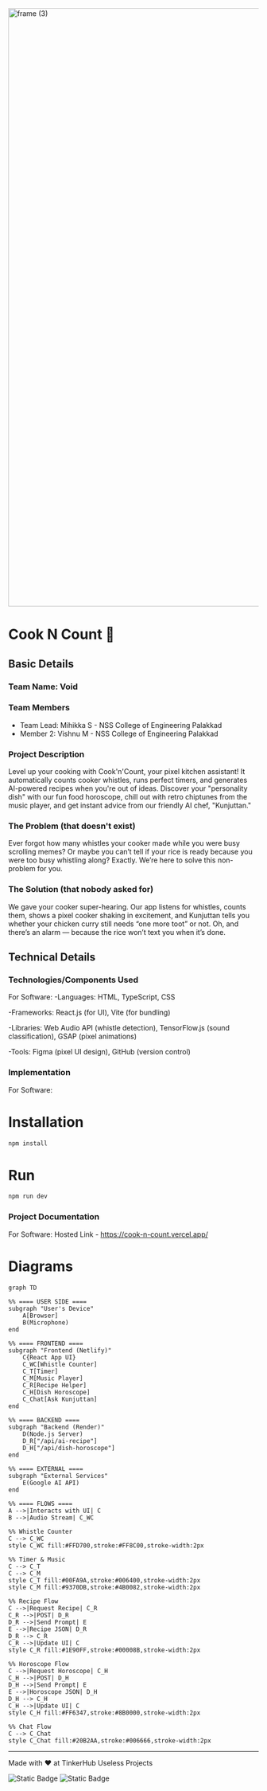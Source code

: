 <img width="3188" height="1202" alt="frame (3)" src="https://github.com/user-attachments/assets/517ad8e9-ad22-457d-9538-a9e62d137cd7" />


# Cook N Count 🎯


## Basic Details
### Team Name: Void


### Team Members
- Team Lead: Mihikka S - NSS College of Engineering Palakkad
- Member 2: Vishnu M - NSS College of Engineering Palakkad

### Project Description
Level up your cooking with Cook'n'Count, your pixel kitchen assistant! It automatically counts cooker whistles, runs perfect timers, and generates AI-powered recipes when you're out of ideas. Discover your "personality dish" with our fun food horoscope, chill out with retro chiptunes from the music player, and get instant advice from our friendly AI chef, "Kunjuttan."

### The Problem (that doesn't exist)
Ever forgot how many whistles your cooker made while you were busy scrolling memes?
Or maybe you can’t tell if your rice is ready because you were too busy whistling along?
Exactly. We’re here to solve this non-problem for you.

### The Solution (that nobody asked for)
We gave your cooker super-hearing.
Our app listens for whistles, counts them, shows a pixel cooker shaking in excitement, and Kunjuttan tells you whether your chicken curry still needs “one more toot” or not.
Oh, and there’s an alarm — because the rice won’t text you when it’s done.

## Technical Details
### Technologies/Components Used
For Software:
-Languages: HTML, TypeScript, CSS

-Frameworks: React.js (for UI), Vite (for bundling)

-Libraries: Web Audio API (whistle detection), TensorFlow.js (sound classification), GSAP (pixel animations)

-Tools: Figma (pixel UI design), GitHub (version control)


### Implementation
For Software:
# Installation
```js
npm install
```

# Run
```js
npm run dev
```

### Project Documentation
For Software:
Hosted Link - https://cook-n-count.vercel.app/
# Diagrams
```mermaid
graph TD

%% ==== USER SIDE ====
subgraph "User's Device"
    A[Browser]
    B(Microphone)
end

%% ==== FRONTEND ====
subgraph "Frontend (Netlify)"
    C{React App UI}
    C_WC[Whistle Counter]
    C_T[Timer]
    C_M[Music Player]
    C_R[Recipe Helper]
    C_H[Dish Horoscope]
    C_Chat[Ask Kunjuttan]
end

%% ==== BACKEND ====
subgraph "Backend (Render)"
    D(Node.js Server)
    D_R["/api/ai-recipe"]
    D_H["/api/dish-horoscope"]
end

%% ==== EXTERNAL ====
subgraph "External Services"
    E(Google AI API)
end

%% ==== FLOWS ====
A -->|Interacts with UI| C
B -->|Audio Stream| C_WC

%% Whistle Counter
C --> C_WC
style C_WC fill:#FFD700,stroke:#FF8C00,stroke-width:2px

%% Timer & Music
C --> C_T
C --> C_M
style C_T fill:#00FA9A,stroke:#006400,stroke-width:2px
style C_M fill:#9370DB,stroke:#4B0082,stroke-width:2px

%% Recipe Flow
C -->|Request Recipe| C_R
C_R -->|POST| D_R
D_R -->|Send Prompt| E
E -->|Recipe JSON| D_R
D_R --> C_R
C_R -->|Update UI| C
style C_R fill:#1E90FF,stroke:#00008B,stroke-width:2px

%% Horoscope Flow
C -->|Request Horoscope| C_H
C_H -->|POST| D_H
D_H -->|Send Prompt| E
E -->|Horoscope JSON| D_H
D_H --> C_H
C_H -->|Update UI| C
style C_H fill:#FF6347,stroke:#8B0000,stroke-width:2px

%% Chat Flow
C --> C_Chat
style C_Chat fill:#20B2AA,stroke:#006666,stroke-width:2px
```



---
Made with ❤️ at TinkerHub Useless Projects 

![Static Badge](https://img.shields.io/badge/TinkerHub-24?color=%23000000&link=https%3A%2F%2Fwww.tinkerhub.org%2F)
![Static Badge](https://img.shields.io/badge/UselessProjects--25-25?link=https%3A%2F%2Fwww.tinkerhub.org%2Fevents%2FQ2Q1TQKX6Q%2FUseless%2520Projects)
